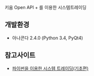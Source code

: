 키움 Open API + 를 이용한 시스템트레이딩

## 개발환경
 - 아나콘다 2.4.0 (Python 3.4, PyQt4)

## 참고사이트
 - [파이썬을 이용한 시스템 트레이딩(기초편)](https://wikidocs.net/book/110)
